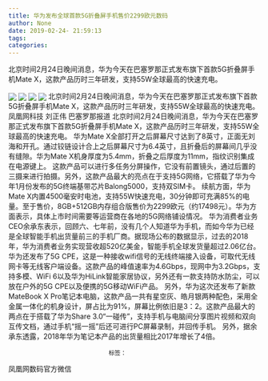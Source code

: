 ```yaml
---
title: 华为发布全球首款5G折叠屏手机售价2299欧元数码
author: None
date: 2019-02-24- 21:59:13
tags: 
categories: 
---
```

北京时间2月24日晚间消息，华为今天在巴塞罗那正式发布旗下首款5G折叠屏手机Mate X，这款产品历时三年研发，支持55W全球最高的快速充电。
<!-- more -->
                                
<img align="center" border="0" src="http://p3.ifengimg.com/2019_09/31f4d045-73bd-4159-8651-0aa677aa6c0d_FEBA21239D3A9E46D68C21C646B6B8C75DFBC6DB_w5472_h3648.jpg" />
                                            
<img align="center" border="0" src="http://p0.ifengimg.com/2019_09/b88169ab-6897-488e-99ca-8ee78e6d15bd_D2453BFFB770E56D2A0C47AA8A7782C0C6C37677_w4032_h3024.jpg" />
                                    
<img align="center" border="0" src="http://p2.ifengimg.com/a/2016/0810/204c433878d5cf9size1_w16_h16.png" />
                            
<img align="center" border="0" src="//d.ifengimg.com/w80_h80/y1.ifengimg.com/c4bb513d86ac01ca/2013/1218/rdn_52b1679f924f5.jpg" />
北京时间2月24日晚间消息，华为今天在巴塞罗那正式发布旗下首款5G折叠屏手机Mate X，这款产品历时三年研发，支持55W全球最高的快速充电。
凤凰网科技 刘正伟 巴塞罗那报道
北京时间2月24日晚间消息，华为今天在巴塞罗那正式发布旗下首款5G折叠屏手机Mate X，这款产品历时三年研发，支持55W全球最高的快速充电。
华为Mate X全部打开之后屏幕尺寸达到了8英寸，正面无刘海和开孔。通过铰链设计合上之后屏幕尺寸为6.4英寸，且折叠后的屏幕间几乎没有缝隙。华为Mate X机身厚度为5.4mm，折叠之后厚度为11mm，指纹识别集成在电源键上。
这款产品可以进行多任务分屏操作，它没有前置镜头，通过后置的三摄来进行拍摄。另外，这款产品最大的亮点在于支持5G网络，它搭载了华为今年1月份发布的5G终端基带芯片Balong5000，支持双SIM卡。
续航方面，华为Mate X内置4500毫安时电池，支持55W快速充电，30分钟即可充满85%的电量。至于售价，8GB+512GB内存组合版售价为2299欧元（约17498元）。华为方面表示，具体上市时间需要等运营商在各地的5G网络铺设情况。
华为消费者业务CEO余承东表示，回顾六、七年前，没有几个人知道华为手机，而如今华为已经是全球智能手机出货量前三的手机厂商。据现场公布的数据显示，过去的2018年，华为消费者业务实现营收超520亿美金，智能手机全球发货量超过2.06亿台。
华为还发布了5G CPE，这是一种接收wifi信号的无线终端接入设备，可取代无线网卡等无线客户端设备。这款产品的峰值速率为4.6Gbps，现网中为3.2Gbps，支持多模、WiFi 6以及华为HiLink智能家居协议，另外还有一款支持防水防尘，可以放在户外的5G CPE以及便携的5G移动WiFi产品。
另外，华为这次还发布了新款MateBook X Pro笔记本电脑，这款产品一共有星空灰、皓月银两种配色，采用全金属一体化的机身设计，屏占比为91%，屏幕比例依旧是3：2。这款产品最大的两点在于搭载了华为Share 3.0“一碰传”，支持手机与电脑间分享图片视频和双向互传文档，通过手机“摇一摇”后还可进行PC屏幕录制，并回传手机。
另外，据余承东透露，2018年华为笔记本产品的出货量相比2017年增长了4倍。
                                                            
                                                            
                                标签：                                    
                                                                    
凤凰网数码官方微信
                        
                    
